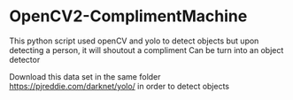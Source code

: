 # OpenCV2-ComplimentMachine

This python script used openCV and yolo to detect objects but upon detecting a person, it will shoutout a compliment
Can be turn into an object detector

Download this data set in the same folder https://pjreddie.com/darknet/yolo/ in order to detect objects
